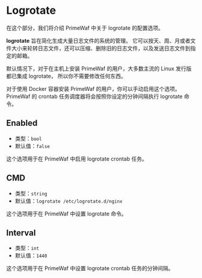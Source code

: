 # Logrotate

在这个部分，我们将介绍 PrimeWaf 中关于 logrotate 的配置选项。

**logrotate** 旨在简化生成大量日志文件的系统的管理。
它可以按天、周、月或者文件大小来轮转日志文件，还可以压缩、删除旧的日志文件，以及发送日志文件到指定的邮箱。

默认情况下，对于在主机上安装 PrimeWaf 的用户，大多数主流的 Linux 发行版都已集成 logrotate，
所以你不需要修改任何东西。

对于使用 Docker 容器安装 PrimeWaf 的用户，你可以手动启用这个选项。
PrimeWaf 的 crontab 任务调度器将会按照你设定的分钟间隔执行 logrotate 命令。

## Enabled
- 类型：`bool`
- 默认值：`false`

这个选项用于在 PrimeWaf 中启用 logrotate crontab 任务。

## CMD
- 类型：`string`
- 默认值：`logrotate /etc/logrotate.d/nginx`

这个选项用于在 PrimeWaf 中设置 logrotate 命令。

## Interval
- 类型：`int`
- 默认值：`1440`

这个选项用于在 PrimeWaf 中设置 logrotate crontab 任务的分钟间隔。
